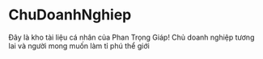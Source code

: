 ChuDoanhNghiep
==============

Đây là kho tài liệu cá nhân của Phan Trọng Giáp! Chủ doanh nghiệp tương lai và người mong muốn làm tỉ phú thể giới 
